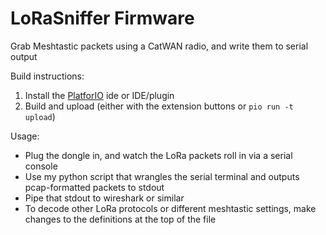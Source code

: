 # LoRaSniffer Firmware

Grab Meshtastic packets using a CatWAN radio, and write them to serial output

Build instructions:
1. Install the [PlatforIO](https://platformio.org/) ide or IDE/plugin
2. Build and upload (either with the extension buttons or `pio run -t upload`)

Usage:
- Plug the dongle in, and watch the LoRa packets roll in via a serial console
- Use my python script that wrangles the serial terminal and outputs pcap-formatted packets to stdout
- Pipe that stdout to wireshark or similar
- To decode other LoRa protocols or different meshtastic settings, make changes to the definitions at the top of the file
